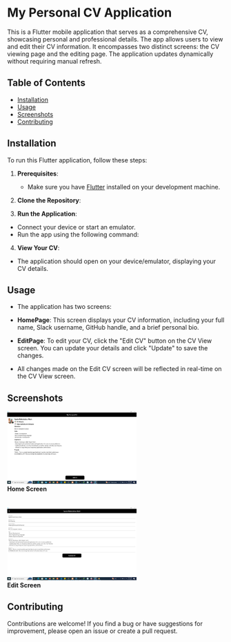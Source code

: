 # My Personal CV Application

This is a Flutter mobile application that serves as a comprehensive CV, showcasing personal and professional details. The app allows users to view and edit their CV information. It encompasses two distinct screens: the CV viewing page and the editing page. The application updates dynamically without requiring manual refresh.

## Table of Contents

- [Installation](#installation)
- [Usage](#usage)
- [Screenshots](#screenshots)
- [Contributing](#contributing)

## Installation

To run this Flutter application, follow these steps:

1. **Prerequisites**:
   - Make sure you have [Flutter](https://flutter.dev/docs/get-started/install) installed on your development machine.

2. **Clone the Repository**:

3. **Run the Application**:
- Connect your device or start an emulator.
- Run the app using the following command:

4. **View Your CV**:
- The application should open on your device/emulator, displaying your CV details.

## Usage

- The application has two screens:
- **HomePage**: This screen displays your CV information, including your full name, Slack username, GitHub handle, and a brief personal bio.
- **EditPage**: To edit your CV, click the "Edit CV" button on the CV View screen. You can update your details and click "Update" to save the changes.

- All changes made on the Edit CV screen will be reflected in real-time on the CV View screen.

## Screenshots

 <img src="images/screenshots/HomePage.jpeg" alt="mainscreenshot" width=300 />
 <br>
 <b>Home Screen</b> 
  <br>
 <br>
 <br>
<img src="images/screenshots/EditPage.jpeg" alt="mainscreenshot" width=300 />
 <br>
 <b>Edit Screen</b>

## Contributing

Contributions are welcome! If you find a bug or have suggestions for improvement, please open an issue or create a pull request.
